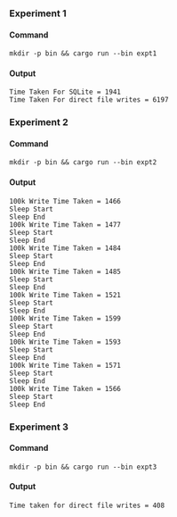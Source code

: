 
### Experiment 1
#### Command
```
mkdir -p bin && cargo run --bin expt1
```

#### Output
```
Time Taken For SQLite = 1941
Time Taken For direct file writes = 6197
```


### Experiment 2
#### Command
```
mkdir -p bin && cargo run --bin expt2
```

#### Output
```
100k Write Time Taken = 1466
Sleep Start
Sleep End
100k Write Time Taken = 1477
Sleep Start
Sleep End
100k Write Time Taken = 1484
Sleep Start
Sleep End
100k Write Time Taken = 1485
Sleep Start
Sleep End
100k Write Time Taken = 1521
Sleep Start
Sleep End
100k Write Time Taken = 1599
Sleep Start
Sleep End
100k Write Time Taken = 1593
Sleep Start
Sleep End
100k Write Time Taken = 1571
Sleep Start
Sleep End
100k Write Time Taken = 1566
Sleep Start
Sleep End
```



### Experiment 3
#### Command
```
mkdir -p bin && cargo run --bin expt3
```

#### Output
```
Time taken for direct file writes = 408
```

